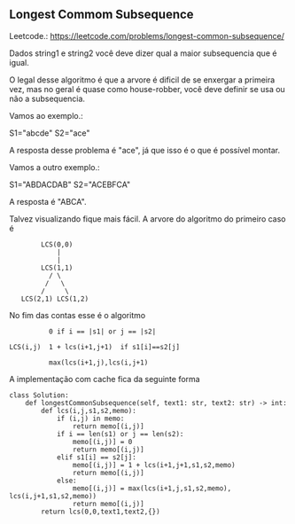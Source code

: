 ## Longest Commom Subsequence

Leetcode.: https://leetcode.com/problems/longest-common-subsequence/

Dados string1 e string2 você deve dizer qual a maior subsequencia que é igual.

O legal desse algoritmo é que a arvore é dificil de se enxergar a primeira vez, mas no geral é quase como house-robber, você deve definir se usa ou não a subsequencia.

Vamos ao exemplo.:

S1="abcde"
S2="ace"

A resposta desse problema é "ace", já que isso é o que é possível montar.

Vamos a outro exemplo.:

S1="ABDACDAB"
S2="ACEBFCA"

A resposta é "ABCA".

Talvez visualizando fique mais fácil. A arvore do algoritmo do primeiro caso é
```
        LCS(0,0)
            |
            |
        LCS(1,1)
          / \
         /   \
        /     \
   LCS(2,1) LCS(1,2)
```

No fim das contas esse é o algoritmo

```
          0 if i == |s1| or j == |s2|

LCS(i,j)  1 + lcs(i+1,j+1)  if s1[i]==s2[j]

          max(lcs(i+1,j),lcs(i,j+1)

````

A implementação com cache fica da seguinte forma

```
class Solution:
    def longestCommonSubsequence(self, text1: str, text2: str) -> int:
        def lcs(i,j,s1,s2,memo):
            if (i,j) in memo:
                return memo[(i,j)]
            if i == len(s1) or j == len(s2):
                memo[(i,j)] = 0
                return memo[(i,j)]
            elif s1[i] == s2[j]:
                memo[(i,j)] = 1 + lcs(i+1,j+1,s1,s2,memo)
                return memo[(i,j)]
            else:
                memo[(i,j)] = max(lcs(i+1,j,s1,s2,memo), lcs(i,j+1,s1,s2,memo))
                return memo[(i,j)]
        return lcs(0,0,text1,text2,{})
```

